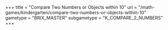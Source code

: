 +++
title = "Compare Two Numbers or Objects within 10"
url = "/math-games/kindergarten/compare-two-numbers-or-objects-within-10"
gametype = "BRIX_MASTER"
subgametype = "K_COMPARE_2_NUMBERS"
+++